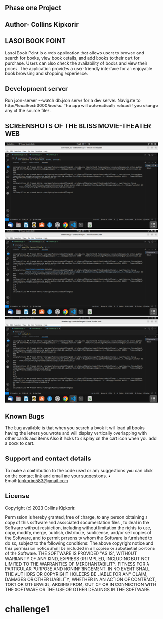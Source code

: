 ## Phase one Project
## Author- Collins Kipkorir
## LASOI BOOK POINT
Lasoi Book Point is a web application that allows users to browse and search for books, view book details, and add books to their cart for purchase. Users can also check the availability of books and view their prices. The application provides a user-friendly interface for an enjoyable book browsing and shopping experience.
## Development server
Run  json-server --watch db.json serve for a dev server. Navigate to http://localhost:3000/books. The app will automatically reload if you change any of the source files.
## SCREENSHOTS OF THE BLISS MOVIE-THEATER WEB

<img src= "./1.png">
<img src="./2.png">
<img src="./3.png">

## Known Bugs
The bug available is that when you search a book it will load all books having the letters you wrote and will display vertically overlapping with other cards and items.Also it lacks to display on the cart icon when you add a book to cart.
## Support and contact details 
To make a contribution to the code used or any suggestions you can click on the contact link and email me your suggestions.
    • Email: kipkorirc583@gmail.com
## License
 Copyright (c) 2023 Collins Kipkorir.

Permission is hereby granted, free of charge, to any person obtaining a copy of this software and associated documentation files , to deal in the Software without restriction, including without limitation the rights to use, copy, modify, merge, publish, distribute, sublicense, and/or sell copies of the Software, and to permit persons to whom the Software is furnished to do so, subject to the following conditions:
The above copyright notice and this permission notice shall be included in all copies or substantial portions of the Software.
THE SOFTWARE IS PROVIDED "AS IS", WITHOUT WARRANTY OF ANY KIND, EXPRESS OR IMPLIED, INCLUDING BUT NOT LIMITED TO THE WARRANTIES OF MERCHANTABILITY, FITNESS FOR A PARTICULAR PURPOSE AND NONINFRINGEMENT. IN NO EVENT SHALL THE AUTHORS OR COPYRIGHT HOLDERS BE LIABLE FOR ANY CLAIM, DAMAGES OR OTHER LIABILITY, WHETHER IN AN ACTION OF CONTRACT, TORT OR OTHERWISE, ARISING FROM, OUT OF OR IN CONNECTION WITH THE SOFTWARE OR THE USE OR OTHER DEALINGS IN THE SOFTWARE.
# challenge1
